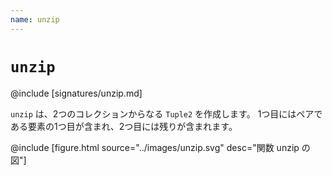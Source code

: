```yaml
---
name: unzip
---
```


# `unzip`

@include [signatures/unzip.md]

`unzip` は、2つのコレクションからなる `Tuple2` を作成します。
1つ目にはペアである要素の1つ目が含まれ、2つ目には残りが含まれます。

@include [figure.html source="../images/unzip.svg" desc="関数 unzip の図"]
